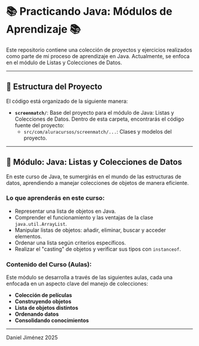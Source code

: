 # 📚 Practicando Java: Módulos de Aprendizaje 📚

Este repositorio contiene una colección de proyectos y ejercicios realizados como parte de mi proceso de aprendizaje en Java. Actualmente, se enfoca en el módulo de Listas y Colecciones de Datos.

---

## 🚀 Estructura del Proyecto

El código está organizado de la siguiente manera:

* **`screenmatch/`**: Base del proyecto para el módulo de Java: Listas y Colecciones de Datos. Dentro de esta carpeta, encontrarás el código fuente del proyecto:
    * `src/com/aluracursos/screenmatch/...`: Clases y modelos del proyecto.

---

## 📝 Módulo: Java: Listas y Colecciones de Datos

En este curso de Java, te sumergirás en el mundo de las estructuras de datos, aprendiendo a manejar colecciones de objetos de manera eficiente.

### Lo que aprenderás en este curso:

* Representar una lista de objetos en Java.
* Comprender el funcionamiento y las ventajas de la clase `java.util.ArrayList`.
* Manipular listas de objetos: añadir, eliminar, buscar y acceder elementos.
* Ordenar una lista según criterios específicos.
* Realizar el "casting" de objetos y verificar sus tipos con `instanceof`.

### Contenido del Curso (Aulas):

Este módulo se desarrolla a través de las siguientes aulas, cada una enfocada en un aspecto clave del manejo de colecciones:

* **Colección de películas**
* **Construyendo objetos**
* **Lista de objetos distintos**
* **Ordenando datos**
* **Consolidando conocimientos**

---

Daniel Jiménez 2025